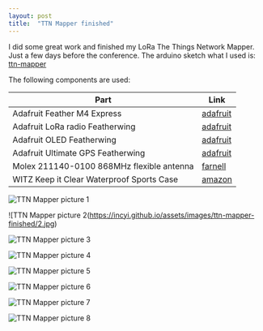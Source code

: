 ```yaml
---
layout: post
title:  "TTN Mapper finished"
---
```


I did some great work and finished my LoRa The Things Network Mapper. Just a few days before the conference. The arduino sketch what I used is: [ttn-mapper](https://github.com/incyi/ttn-mapper)  

The following components are used:  

Part | Link
 --- | ---
Adafruit Feather M4 Express | [adafruit](https://www.adafruit.com/product/3857)
Adafruit LoRa radio Featherwing | [adafruit](http://www.adafruit.com/products/3231)
Adafruit OLED Featherwing | [adafruit](https://www.adafruit.com/product/2900)
Adafruit Ultimate GPS Featherwing | [adafruit](https://www.adafruit.com/product/3133)
Molex 211140-0100 868MHz flexible antenna | [farnell](https://nl.farnell.com/molex/211140-0100/868-915mhz-flexible-antenna100mm/dp/3225220)
WITZ Keep it Clear Waterproof Sports Case | [amazon](https://www.amazon.com/WITZ-Clear-Waterproof-Sports-Purple/dp/B01M0AWAYE)

![TTN Mapper picture 1](https://incyi.github.io/assets/images/ttn-mapper-finished/1.jpg)  

![TTN Mapper picture 2(https://incyi.github.io/assets/images/ttn-mapper-finished/2.jpg)  

![TTN Mapper picture 3](https://incyi.github.io/assets/images/ttn-mapper-finished/3.jpg)  

![TTN Mapper picture 4](https://incyi.github.io/assets/images/ttn-mapper-finished/4.jpg)  

![TTN Mapper picture 5](https://incyi.github.io/assets/images/ttn-mapper-finished/5.jpg)  

![TTN Mapper picture 6](https://incyi.github.io/assets/images/ttn-mapper-finished/6.jpg)  

![TTN Mapper picture 7](https://incyi.github.io/assets/images/ttn-mapper-finished/7.jpg)  

![TTN Mapper picture 8](https://incyi.github.io/assets/images/ttn-mapper-finished/8.jpg)  
